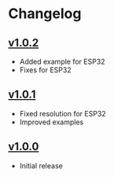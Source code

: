 # Changelog


## [v1.0.2](https://github.com/bjoernboeckle/L293D/tree/v1.0.2)
- Added example for ESP32
- Fixes for ESP32


## [v1.0.1](https://github.com/bjoernboeckle/L293D/tree/v1.0.1)
- Fixed resolution for ESP32
- Improved examples

## [v1.0.0](https://github.com/bjoernboeckle/L293D/tree/v1.0.0)
- Initial release